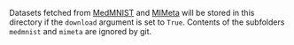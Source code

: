 Datasets fetched from [MedMNIST](https://medmnist.com/) and [MIMeta](https://www.l2l-challenge.org/data.html) will be stored in this directory if the `download` argument is set to `True`. Contents of the subfolders `medmnist` and `mimeta` are ignored by git.